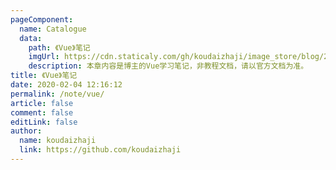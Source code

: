 ```yaml
---
pageComponent:
  name: Catalogue
  data:
    path: 《Vue》笔记
    imgUrl: https://cdn.staticaly.com/gh/koudaizhaji/image_store/blog/20200204143633.png
    description: 本章内容是博主的Vue学习笔记，非教程文档，请以官方文档为准。
title: 《Vue》笔记
date: 2020-02-04 12:16:12
permalink: /note/vue/
article: false
comment: false
editLink: false
author:
  name: koudaizhaji
  link: https://github.com/koudaizhaji
---
```

